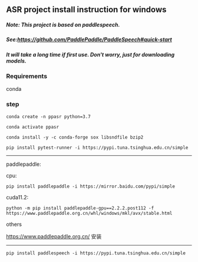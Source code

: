 ## ASR project install instruction for windows

##### Note: This project is based on paddlespeech.

##### See:https://github.com/PaddlePaddle/PaddleSpeech#quick-start

##### It will take a long time if first use. Don't worry, just for downloading models.

### Requirements

conda

### step

`conda create -n ppasr python=3.7`

`conda activate ppasr`

`conda install -y -c conda-forge sox libsndfile bzip2`

`pip install pytest-runner -i https://pypi.tuna.tsinghua.edu.cn/simple`



------

paddlepaddle:

cpu:

`pip install paddlepaddle -i https://mirror.baidu.com/pypi/simple`

cuda11.2:
 
`python -m pip install paddlepaddle-gpu==2.2.2.post112 -f https://www.paddlepaddle.org.cn/whl/windows/mkl/avx/stable.html`

others

https://www.paddlepaddle.org.cn/ 安装

-------

`pip install paddlespeech -i https://pypi.tuna.tsinghua.edu.cn/simple`

